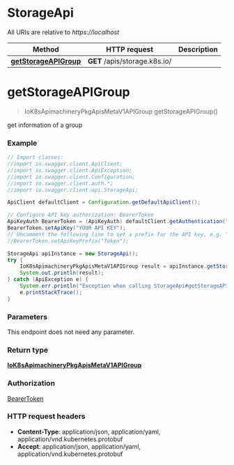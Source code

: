 # StorageApi

All URIs are relative to *https://localhost*

Method | HTTP request | Description
------------- | ------------- | -------------
[**getStorageAPIGroup**](StorageApi.md#getStorageAPIGroup) | **GET** /apis/storage.k8s.io/ | 


<a name="getStorageAPIGroup"></a>
# **getStorageAPIGroup**
> IoK8sApimachineryPkgApisMetaV1APIGroup getStorageAPIGroup()



get information of a group

### Example
```java
// Import classes:
//import io.swagger.client.ApiClient;
//import io.swagger.client.ApiException;
//import io.swagger.client.Configuration;
//import io.swagger.client.auth.*;
//import io.swagger.client.api.StorageApi;

ApiClient defaultClient = Configuration.getDefaultApiClient();

// Configure API key authorization: BearerToken
ApiKeyAuth BearerToken = (ApiKeyAuth) defaultClient.getAuthentication("BearerToken");
BearerToken.setApiKey("YOUR API KEY");
// Uncomment the following line to set a prefix for the API key, e.g. "Token" (defaults to null)
//BearerToken.setApiKeyPrefix("Token");

StorageApi apiInstance = new StorageApi();
try {
    IoK8sApimachineryPkgApisMetaV1APIGroup result = apiInstance.getStorageAPIGroup();
    System.out.println(result);
} catch (ApiException e) {
    System.err.println("Exception when calling StorageApi#getStorageAPIGroup");
    e.printStackTrace();
}
```

### Parameters
This endpoint does not need any parameter.

### Return type

[**IoK8sApimachineryPkgApisMetaV1APIGroup**](IoK8sApimachineryPkgApisMetaV1APIGroup.md)

### Authorization

[BearerToken](../README.md#BearerToken)

### HTTP request headers

 - **Content-Type**: application/json, application/yaml, application/vnd.kubernetes.protobuf
 - **Accept**: application/json, application/yaml, application/vnd.kubernetes.protobuf


